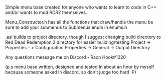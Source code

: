 Simple menu base created for anyone who wants to learn to code in C++ and/or wants to mod RDR2 themselves.

Menu_Constructor.h has all the functions that draw/handle the menu
be sure to add your submenus to Submenus enum in enums.h

.asi builds to project directory, though I suggest changing build directory to Red Dead Redemption 2 directory for easier building/testing
Project -> Properties - > Configuration Properties -> General -> Output Directory

Any questions message me on Discord - Raon Hook#1220

(p.s menu base written, designed and tested In about an hour by myself because someone asked In discord, so don't judge too hard :P)
